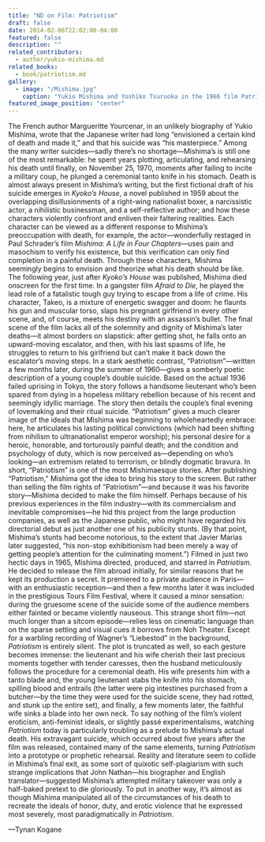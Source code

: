 ```yaml
---
title: "ND on Film: Patriotism"
draft: false
date: 2014-02-06T22:02:00-04:00
featured: false
description: ""
related_contributors:
  - author/yukio-mishima.md
related_books:
  - book/patriotism.md
gallery:
  - image: "/Mishima.jpg"
    caption: "Yukio Mishima and Yoshiko Tsuruoka in the 1966 film Patriotism."
featured_image_position: "center"
---
```


The French author Margueritte Yourcenar, in an unlikely biography of Yukio Mishima, wrote that the Japanese writer had long “envisioned a certain kind of death and made it,” and that his suicide was “his masterpiece.” Among the many writer suicides—sadly there’s no shortage—Mishima’s is still one of the most remarkable: he spent years plotting, articulating, and rehearsing his death until finally, on November 25, 1970, moments after failing to incite a military coup, he plunged a ceremonial tanto knife in his stomach.
Death is almost always present in Mishima’s writing, but the first fictional draft of his suicide emerges in _Kyoko’s House_, a novel published in 1959 about the overlapping disillusionments of a right-wing nationalist boxer, a narcissistic actor, a nihilistic businessman, and a self-reflective author; and how these characters violently confront and enliven their faltering realities. Each character can be viewed as a different response to Mishima’s preoccupation with death, for example, the actor—wonderfully restaged in Paul Schrader’s film _Mishima: A Life in Four Chapters_—uses pain and masochism to verify his existence, but this verification can only find completion in a painful death. Through these characters, Mishima seemingly begins to envision and theorize what his death should be like.
The following year, just after _Kyoko’s House_ was published, Mishima died onscreen for the first time. In a gangster film _Afraid to Die_, he played the lead role of a fatalistic tough guy trying to escape from a life of crime. His character, Takeo, is a mixture of energetic swagger and doom: he flaunts his gun and muscular torso, slaps his pregnant girlfriend in every other scene, and, of course, meets his destiny with an assassin’s bullet. The final scene of the film lacks all of the solemnity and dignity of Mishima’s later deaths—it almost borders on slapstick: after getting shot, he falls onto an upward-moving escalator, and then, with his last spasms of life, he struggles to return to his girlfriend but can’t make it back down the escalator’s moving steps.
In a stark aesthetic contrast, “Patriotism”—written a few months later, during the summer of 1960—gives a somberly poetic description of a young couple’s double suicide. Based on the actual 1936 failed uprising in Tokyo, the story follows a handsome lieutenant who’s been spared from dying in a hopeless military rebellion because of his recent and seemingly idyllic marriage. The story then details the couple’s final evening of lovemaking and their ritual suicide. “Patriotism” gives a much clearer image of the ideals that Mishima was beginning to wholeheartedly embrace: here, he articulates his lasting political convictions (which had been shifting from nihilism to ultranationalist emperor worship); his personal desire for a heroic, honorable, and torturously painful death; and the condition and psychology of duty, which is now perceived as—depending on who’s looking—an extremism related to terrorism, or blindly dogmatic bravura. In short, “Patriotism” is one of the most Mishimaesque stories.
After publishing “Patriotism,” Mishima got the idea to bring his story to the screen. But rather than selling the film rights of “Patriotism”—and because it was his favorite story—Mishima decided to make the film himself. Perhaps because of his previous experiences in the film industry—with its commercialism and inevitable compromises—he hid this project from the large production companies, as well as the Japanese public, who might have regarded his directorial debut as just another one of his publicity stunts. (By that point, Mishima’s stunts had become notorious, to the extent that Javier Marias later suggested, “his non-stop exhibitionism had been merely a way of getting people’s attention for the culminating moment.”)
Filmed in just two hectic days in 1965, Mishima directed, produced, and starred in _Patriotism_. He decided to release the film abroad initially, for similar reasons that he kept its production a secret. It premiered to a private audience in Paris—with an enthusiastic reception—and then a few months later it was included in the prestigious Tours Film Festival, where it caused a minor sensation: during the gruesome scene of the suicide some of the audience members either fainted or became violently nauseous.
This strange short film—not much longer than a sitcom episode—relies less on cinematic language than on the sparse setting and visual cues it borrows from Noh Theater. Except for a warbling recording of Wagner’s “Liebestod” in the background, _Patriotism_ is entirely silent. The plot is truncated as well, so each gesture becomes immense: the lieutenant and his wife cherish their last precious moments together with tender caresses, then the husband meticulously follows the procedure for a ceremonial death. His wife presents him with a tanto blade and, the young lieutenant stabs the knife into his stomach, spilling blood and entrails (the latter were pig intestines purchased from a butcher—by the time they were used for the suicide scene, they had rotted, and stunk up the entire set), and finally, a few moments later, the faithful wife sinks a blade into her own neck.
To say nothing of the film’s violent eroticism, anti-feminist ideals, or slightly passé experimentalisms, watching _Patriotism_ today is particularly troubling as a prelude to Mishima’s actual death. His extravagant suicide, which occurred about five years after the film was released, contained many of the same elements, turning _Patriotism_ into a prototype or prophetic rehearsal.
Reality and literature seem to collide in Mishima’s final exit, as some sort of quixotic self-plagiarism with such strange implications that John Nathan—his biographer and English translator—suggested Mishima’s attempted military takeover was only a half-baked pretext to die gloriously. To put in another way, it’s almost as though Mishima manipulated all of the circumstances of his death to recreate the ideals of honor, duty, and erotic violence that he expressed most severely, most paradigmatically in _Patriotism_.

—Tynan Kogane

